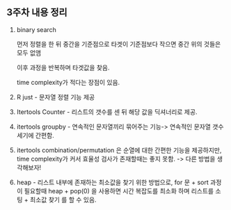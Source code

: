 ## 3주차 내용 정리

1. binary search

   먼저 정렬을 한 뒤 중간을 기준점으로 타겟이 기준점보다 작으면 중간 위의 것들은 모두 없앰

   이후 과정을 반복하며 타겟값을  찾음.

   time complexity가 적다는 장점이 있음.

2. R just - 문자열 정렬 기능 제공

3. Itertools Counter - 리스트의 갯수를 센 뒤 해당 값을 딕셔너리로 제공.

4. itertools groupby - 연속적인 문자열끼리 묶어주는 기능-> 연속적인 문자열 갯수 세기에 간편함.

5. itertools combination/permutation 은 순열에 대한 간편한 기능을 제공하지만, time complexity가 커서 효율성 검사가 존재할때는 좋지 못함. -> 다른 방법을 생각해보자!

6. heap - 리스트 내부에 존재하는 최소값을 찾기 위한 방법으로, for 문 + sort 과정이 필요할때 heap + pop(0) 을 사용하면 시간 복잡도를 최소화 하며 리스트를 소팅 + 최소값 찾기 를 할 수 있음.
